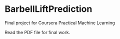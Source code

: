 # BarbellLiftPrediction
Final project for Coursera Practical Machine Learning

Read the PDF file for final work.
